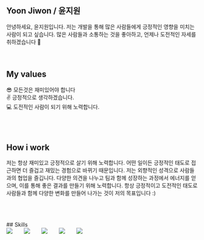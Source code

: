 ## Yoon Jiwon / 윤지원
안녕하세요, 윤지원입니다. 저는 개발을 통해 많은 사람들에게 긍정적인 영향을 미치는 사람이 되고 싶습니다. 
많은 사람들과 소통하는 것을 좋아하고, 언제나 도전적인 자세를 취하겠습니다 🥰
<br />
<br />
<br />
## My values
😎 모든것은 재미있어야 합니다<br />
✌️ 긍정적으로 생각하겠습니다.<br />
💻 도전적인 사람이 되기 위해 노력합니다.<br />
<br />
<br />
<br />
## How i work
저는 항상 재미있고 긍정적으로 살기 위해 노력합니다. 어떤 일이든 긍정적인 태도로 접근하면 더 즐겁고 재밌는 경험으로 바뀌기 때문입니다. 
저는 외향적인 성격으로 사람들과의 협업을 즐깁니다. 다양한 의견을 나누고 팀과 함께 성장하는 과정에서 에너지를 얻으며, 이를 통해 좋은 결과를 만들기 위해 노력합니다. 
항상 긍정적이고 도전적인 태도로 사람들과 함께 다양한 변화를 만들어 나가는 것이 저의 목표입니다 :)

<br />
<br />
<br />
## Skills
<div style="display:flex;gap:30px;flex-wrap:wrap;">
  <img src="https://img.shields.io/badge/Python-3776AB?style=for-the-badge&logo=python&logoColor=white">
  <img src="https://img.shields.io/badge/TensorFlow-FF6F00?style=for-the-badge&logo=tensorflow&logoColor=white">
  <img src="https://img.shields.io/badge/Ubuntu-E95420?style=for-the-badge&logo=ubuntu&logoColor=white">
  <img src="https://img.shields.io/badge/WSL-0a97f5?style=for-the-badge&logo=linux&logoColor=white">
  <img src="https://img.shields.io/badge/MySQL-00000F?style=for-the-badge&logo=mysql&logoColor=white">
  
</div>
<br />
<br />
<br />
